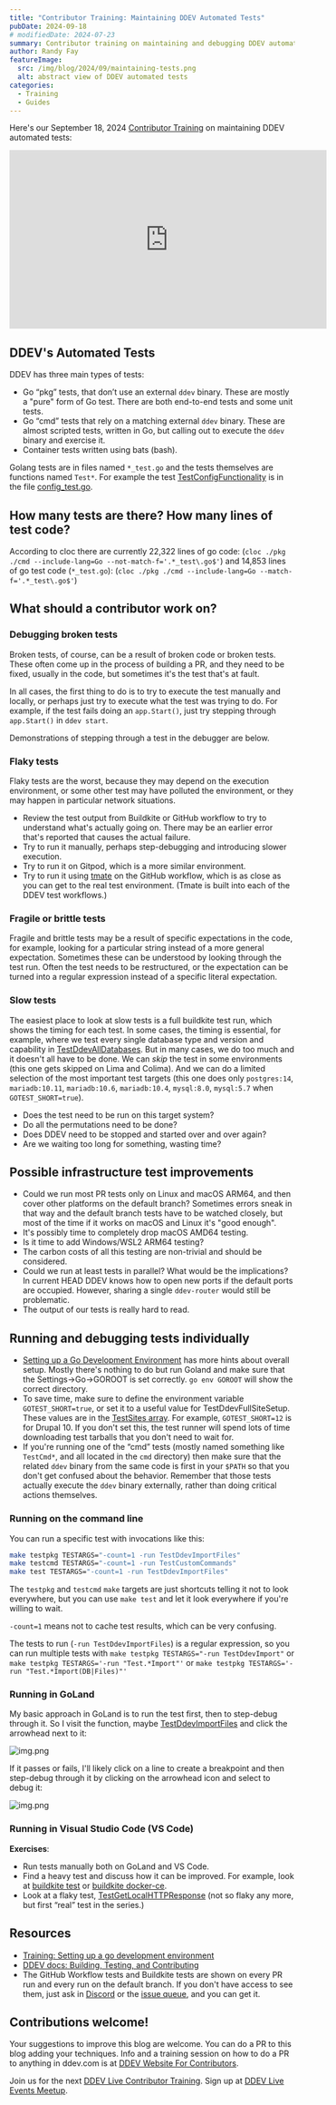 ```yaml
---
title: "Contributor Training: Maintaining DDEV Automated Tests"
pubDate: 2024-09-18
# modifiedDate: 2024-07-23
summary: Contributor training on maintaining and debugging DDEV automated tests.
author: Randy Fay
featureImage:
  src: /img/blog/2024/09/maintaining-tests.png
  alt: abstract view of DDEV automated tests
categories:
  - Training
  - Guides
---
```


Here's our September 18, 2024 [Contributor Training](/blog/category/training) on maintaining DDEV automated tests:

<div class="video-container">
<iframe width="560" height="315" src="https://www.youtube.com/embed/TGNDBzNsF6I?si=My_NAUVP5HXR6ikQ" title="YouTube video player" frameborder="0" allow="accelerometer; autoplay; clipboard-write; encrypted-media; gyroscope; picture-in-picture; web-share" referrerpolicy="strict-origin-when-cross-origin" allowfullscreen></iframe>
</div>

## DDEV's Automated Tests

DDEV has three main types of tests:

- Go “pkg” tests, that don’t use an external `ddev` binary. These are mostly a "pure" form of Go test. There are both end-to-end tests and some unit tests.
- Go “cmd” tests that rely on a matching external `ddev` binary. These are almost scripted tests, written in Go, but calling out to execute the `ddev` binary and exercise it.
- Container tests written using bats (bash).

Golang tests are in files named `*_test.go` and the tests themselves are functions named `Test*`. For example the test [TestConfigFunctionality](https://github.com/ddev/ddev/blob/507cfca2508b97786b80e8b8c83ea17f5c0fea20/pkg/ddevapp/config_test.go#L1458) is in the file [config_test.go](https://github.com/ddev/ddev/blob/main/pkg/ddevapp/config_test.go).

## How many tests are there? How many lines of test code?

According to cloc there are currently 22,322 lines of go code: (`cloc ./pkg ./cmd --include-lang=Go --not-match-f='.*_test\.go$'`) and 14,853 lines of go test code (`*_test.go`): (`cloc ./pkg ./cmd --include-lang=Go --match-f='.*_test\.go$'`)

## What should a contributor work on?

### Debugging broken tests

Broken tests, of course, can be a result of broken code or broken tests. These often come up in the process of building a PR, and they need to be fixed, usually in the code, but sometimes it's the test that's at fault.

In all cases, the first thing to do is to try to execute the test manually and locally, or perhaps just try to execute what the test was trying to do. For example, if the test fails doing an `app.Start()`, just try stepping through `app.Start()` in `ddev start`.

Demonstrations of stepping through a test in the debugger are below.

### Flaky tests

Flaky tests are the worst, because they may depend on the execution environment, or some other test may have polluted the environment, or they may happen in particular network situations.

- Review the test output from Buildkite or GitHub workflow to try to understand what's actually going on. There may be an earlier error that's reported that causes the actual failure.
- Try to run it manually, perhaps step-debugging and introducing slower execution.
- Try to run it on Gitpod, which is a more similar environment.
- Try to run it using [tmate](https://github.com/mxschmitt/action-tmate) on the GitHub workflow, which is as close as you can get to the real test environment. (Tmate is built into each of the DDEV test workflows.)

### Fragile or brittle tests

Fragile and brittle tests may be a result of specific expectations in the code, for example, looking for a particular string instead of a more general expectation. Sometimes these can be understood by looking through the test run. Often the test needs to be restructured, or the expectation can be turned into a regular expression instead of a specific literal expectation.

### Slow tests

The easiest place to look at slow tests is a full buildkite test run, which shows the timing for each test. In some cases, the timing is essential, for example, where we test every single database type and version and capability in [TestDdevAllDatabases](https://github.com/ddev/ddev/blob/507cfca2508b97786b80e8b8c83ea17f5c0fea20/pkg/ddevapp/ddevapp_test.go#L1652-L1893). But in many cases, we do too much and it doesn't all have to be done. We can _skip_ the test in some environments (this one gets skipped on Lima and Colima). And we can do a limited selection of the most important test targets (this one does only `postgres:14`, `mariadb:10.11`, `mariadb:10.6`, `mariadb:10.4`, `mysql:8.0`, `mysql:5.7` when `GOTEST_SHORT=true`).

- Does the test need to be run on this target system?
- Do all the permutations need to be done?
- Does DDEV need to be stopped and started over and over again?
- Are we waiting too long for something, wasting time?

## Possible infrastructure test improvements

- Could we run most PR tests only on Linux and macOS ARM64, and then cover other platforms on the default branch? Sometimes errors sneak in that way and the default branch tests have to be watched closely, but most of the time if it works on macOS and Linux it's "good enough".
- It's possibly time to completely drop macOS AMD64 testing.
- Is it time to add Windows/WSL2 ARM64 testing?
- The carbon costs of all this testing are non-trivial and should be considered.
- Could we run at least tests in parallel? What would be the implications? In current HEAD DDEV knows how to open new ports if the default ports are occupied. However, sharing a single `ddev-router` would still be problematic.
- The output of our tests is really hard to read.

## Running and debugging tests individually

- [Setting up a Go Development Environment](setting-up-a-go-development-environment.md) has more hints about overall setup. Mostly there's nothing to do but run Goland and make sure that the Settings->Go->GOROOT is set correctly. `go env GOROOT` will show the correct directory.
- To save time, make sure to define the environment variable `GOTEST_SHORT=true`, or set it to a useful value for TestDdevFullSiteSetup. These values are in the [TestSites array](https://github.com/ddev/ddev/blob/507cfca2508b97786b80e8b8c83ea17f5c0fea20/pkg/ddevapp/ddevapp_test.go#L42-L365). For example, `GOTEST_SHORT=12` is for Drupal 10. If you don't set this, the test runner will spend lots of time downloading test tarballs that you don't need to wait for.
- If you're running one of the “cmd” tests (mostly named something like `TestCmd*`, and all located in the `cmd` directory) then make sure that the related `ddev` binary from the same code is first in your `$PATH` so that you don't get confused about the behavior. Remember that those tests actually execute the `ddev` binary externally, rather than doing critical actions themselves.

### Running on the command line

You can run a specific test with invocations like this:

```bash
make testpkg TESTARGS="-count=1 -run TestDdevImportFiles"
make testcmd TESTARGS="-count=1 -run TestCustomCommands"
make test TESTARGS="-count=1 -run TestDdevImportFiles"
```

The `testpkg` and `testcmd` `make` targets are just shortcuts telling it not to look everywhere, but you can use `make test` and let it look everywhere if you're willing to wait.

`-count=1` means not to cache test results, which can be very confusing.

The tests to run (`-run TestDdevImportFiles`) is a regular expression, so you can run multiple tests with `make testpkg TESTARGS="-run TestDdevImport"` or `make testpkg TESTARGS='-run "Test.*Import"'` or `make testpkg TESTARGS='-run "Test.*Import(DB|Files)"'`

### Running in GoLand

My basic approach in GoLand is to run the test first, then to step-debug through it. So I visit the function, maybe [TestDdevImportFiles](https://github.com/ddev/ddev/blob/e5006cd8ccac9df2f4f4c3ad51c12cc06641ce67/pkg/ddevapp/ddevapp_test.go#L2606) and click the arrowhead next to it:

![img.png](../../../public/img/blog/2024/09/goland-run-image.png)

If it passes or fails, I'll likely click on a line to create a breakpoint and then step-debug through it by clicking on the arrowhead icon and select to debug it:

![img.png](../../../public/img/blog/2024/09/goland-debug-image.png)

### Running in Visual Studio Code (VS Code)

**Exercises**:

- Run tests manually both on GoLand and VS Code.
- Find a heavy test and discuss how it can be improved. For example, look at [buildkite test](https://buildkite.com/ddev/ddev-macos-amd64-mutagen/builds/5288#018ace86-3250-4f5b-a5d7-5bb9b09cd9df) or [buildkite docker-ce](https://buildkite.com/ddev/wsl2-docker-inside/builds/2443#018acec4-6d27-44fe-8573-2e0a5080dc21).
- Look at a flaky test, [TestGetLocalHTTPResponse](https://buildkite.com/ddev/wsl2-docker-desktop/builds/5077#018acfa3-f71f-4b7b-bb92-16c4b9a88de1) (not so flaky any more, but first “real” test in the series.)

## Resources

- [Training: Setting up a go development environment](setting-up-a-go-development-environment.md)
- [DDEV docs: Building, Testing, and Contributing](https://ddev.readthedocs.io/en/stable/developers/building-contributing/)
- The GitHub Workflow tests and Buildkite tests are shown on every PR run and every run on the default branch. If you don't have access to see them, just ask in [Discord](/s/discord) or the [issue queue](https://github.com/ddev/ddev/issues), and you can get it.

## Contributions welcome!

Your suggestions to improve this blog are welcome. You can do a PR to this blog adding your techniques. Info and a training session on how to do a PR to anything in ddev.com is at [DDEV Website For Contributors](ddev-website-for-contributors.md).

Join us for the next [DDEV Live Contributor Training](/blog/contributor-training/). Sign up at [DDEV Live Events Meetup](https://www.meetup.com/ddev-events/events/).
